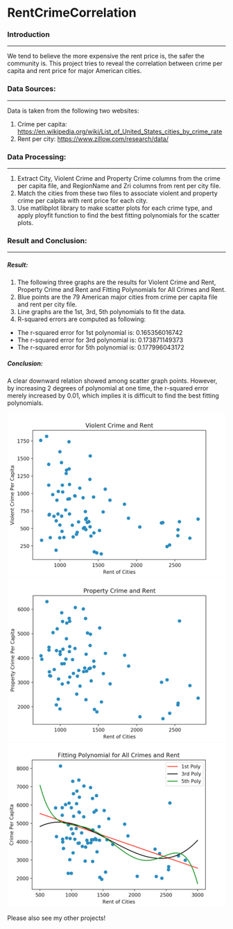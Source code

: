 # RentCrimeCorrelation

### Introduction
--------
We tend to believe the more expensive the rent price is, the safer the community is. This project tries to reveal the correlation between crime per capita and rent price for major American cities. 

### Data Sources:
--------
Data is taken from the following two websites:
1. Crime per capita: https://en.wikipedia.org/wiki/List_of_United_States_cities_by_crime_rate
2. Rent per city: https://www.zillow.com/research/data/

### Data Processing: 
--------
1. Extract City, Violent Crime and Property Crime columns from the crime per capita file, and RegionName and Zri columns from rent per city file. 
2. Match the cities from these two files to associate violent and property crime per calpita with rent price for each city. 
3. Use matlibplot library to make scatter plots for each crime type, and apply ployfit function to find the best fitting polynomials for the scatter plots. 

### Result and Conclusion:
--------
##### Result:
1. The following three graphs are the results for Violent Crime and Rent, Property Crime and Rent and Fitting Polynomials for All Crimes and Rent. 
2. Blue points are the 79 American major cities from crime per capita file and rent per city file. 
3. Line graphs are the 1st, 3rd, 5th polynomials to fit the data. 
4. R-squared errors are computed as following: 

  * The r-squared error for 1st polynomial is: 0.165356016742
  * The r-squared error for 3rd polynomial is: 0.173871149373
  * The r-squared error for 5th polynomial is: 0.177996043172
  
##### Conclusion:
A clear downward relation showed among scatter graph points. However, by increasing 2 degrees of polynomial at one time, the r-squared error merely increased by 0.01, which implies it is difficult to find the best fitting polynomials. 

![Violent Crime and Rent](https://github.com/IrisGong/RentCrimeCorrelation/blob/master/Violent%20Crime%20AND%20Rent.png)
![Property Crime and Rent](https://github.com/IrisGong/RentCrimeCorrelation/blob/master/Property%20Crime%20AND%20Rent.png)
![Fitting Polynomials for All Crimes and Rent](https://github.com/IrisGong/RentCrimeCorrelation/blob/master/Fitting%20Polynomials%20for%20All%20Crimes%20and%20Rent.png)

Please also see my other projects! 
